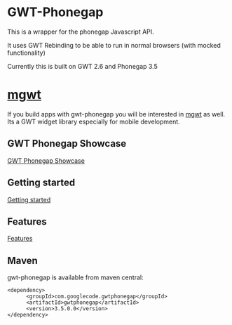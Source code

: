 # GWT-Phonegap #

This is a wrapper for the phonegap Javascript API.

It uses GWT Rebinding to be able to run in normal browsers (with mocked functionality)

Currently this is built on GWT 2.6 and Phonegap 3.5


# [mgwt](http://www.m-gwt.com) #
If you build apps with gwt-phonegap you will be interested in [mgwt](http://www.m-gwt.com) as well. Its a GWT widget library especially for mobile development.

## GWT Phonegap Showcase ##

[GWT Phonegap Showcase](http://code.google.com/p/gwt-phonegap/wiki/ShowCase)

## Getting started ##
[Getting started](http://code.google.com/p/gwt-phonegap/wiki/GettingStarted)

## Features ##
[Features](http://code.google.com/p/gwt-phonegap/wiki/Features)


## Maven ##
gwt-phonegap is available from maven central:
```
<dependency>
      <groupId>com.googlecode.gwtphonegap</groupId>
      <artifactId>gwtphonegap</artifactId>
      <version>3.5.0.0</version>
</dependency>
```